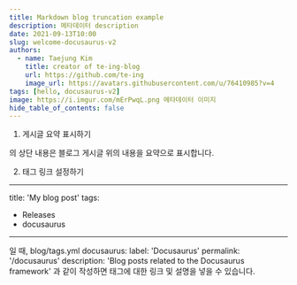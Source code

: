 ```yaml
---
title: Markdown blog truncation example
description: 메타데이터 description
date: 2021-09-13T10:00
slug: welcome-docusaurus-v2
authors:
  - name: Taejung Kim
    title: creator of te-ing-blog
    url: https://github.com/te-ing
    image_url: https://avatars.githubusercontent.com/u/76410985?v=4
tags: [hello, docusaurus-v2]
image: https://i.imgur.com/mErPwqL.png 메타데이터 이미지
hide_table_of_contents: false
---
```


1. 게시글 요약 표시하기
<!-- truncate -->의 상단 내용은  블로그 게시글 위의 내용을 요약으로 표시합니다.

2. 태그 링크 설정하기

---

title: 'My blog post'
tags:

- Releases
- docusaurus

---

일 때,
blog/tags.yml
docusaurus:
label: 'Docusaurus'
permalink: '/docusaurus'
description: 'Blog posts related to the Docusaurus framework'
과 같이 작성하면 태그에 대한 링크 및 설명을 넣을 수 있습니다.
